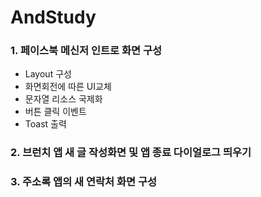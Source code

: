 # AndStudy  
### 1. 페이스북 메신저 인트로 화면 구성  
 - Layout 구성  
 - 화면회전에 따른 UI교체  
 - 문자열 리소스 국제화  
 - 버튼 클릭 이벤트  
 - Toast 출력  
  
 
### 2. 브런치 앱 새 글 작성화면 및 앱 종료 다이얼로그 띄우기  
### 3. 주소록 앱의 새 연락처 화면 구성  
